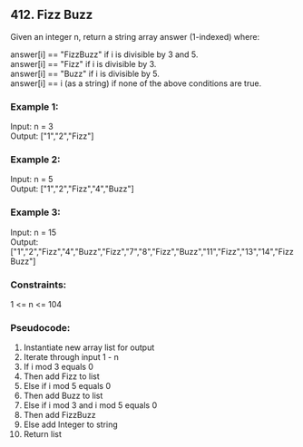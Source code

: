 ## 412. Fizz Buzz
Given an integer n, return a string array answer (1-indexed) where:

answer[i] == "FizzBuzz" if i is divisible by 3 and 5.\
answer[i] == "Fizz" if i is divisible by 3.\
answer[i] == "Buzz" if i is divisible by 5.\
answer[i] == i (as a string) if none of the above conditions are true.


### Example 1:
Input: n = 3\
Output: ["1","2","Fizz"]

### Example 2:
Input: n = 5\
Output: ["1","2","Fizz","4","Buzz"]

### Example 3:
Input: n = 15\
Output: ["1","2","Fizz","4","Buzz","Fizz","7","8","Fizz","Buzz","11","Fizz","13","14","FizzBuzz"]


### Constraints:

1 <= n <= 104

### Pseudocode:
1. Instantiate new array list for output
2. Iterate through input 1 - n
3. If i mod 3 equals 0
4. Then add Fizz to list
5. Else if i mod 5 equals 0
6. Then add Buzz to list
7. Else if i mod 3 and i mod 5 equals 0
8. Then add FizzBuzz
9. Else add Integer to string
10. Return list